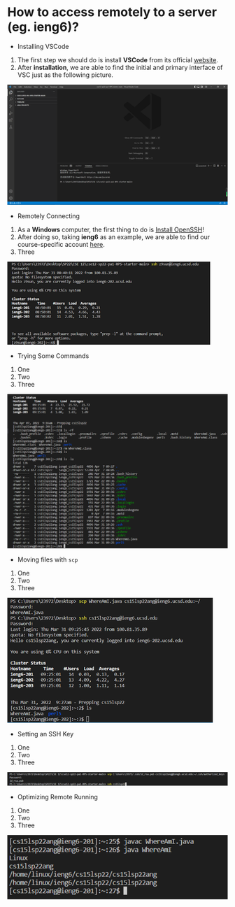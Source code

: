 # How to access remotely to a server (eg. ieng6)?

* Installing VSCode
1. The first step we should do is install **VSCode** from its official [website](https://code.visualstudio.com/).
2. After **installation**, we are able to find the initial and primary interface of VSC just as the following picture.

![Image1](Picture1.png)

* Remotely Connecting
1. As a **Windows** computer, the first thing to do is [Install OpenSSH](https://docs.microsoft.com/en-us/windows-server/administration/openssh/openssh_install_firstuse)!
2. After doing so, taking **ieng6** as an example, we are able to find our course-specific account [here](https://sdacs.ucsd.edu/~icc/index.php).
3. Three

![Image2](Picture2.png)

* Trying Some Commands
1. One
2. Two
3. Three

![Image3](Picture3.jpg)

* Moving files with `scp`
1. One
2. Two
3. Three

![Image4](Picture4.png)

* Setting an SSH Key
1. One
2. Two
3. Three

![Image5](Picture5.png)

* Optimizing Remote Running
1. One
2. Two
3. Three

![Image6](Picture6.jpg)
